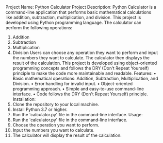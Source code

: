 Project Name: Python Calculator
Project Description:
Python Calculator is a command-line application that performs basic mathematical calculations like addition, subtraction, multiplication, and division. This project is developed using Python programming language.
The calculator can perform the following operations:
1.	Addition
2.	Subtraction
3.	Multiplication
4.	Division
Users can choose any operation they want to perform and input the numbers they want to calculate. The calculator then displays the result of the calculation.
This project is developed using object-oriented programming concepts and follows the DRY (Don't Repeat Yourself) principle to make the code more maintainable and readable.
Features:
•	Basic mathematical operations: Addition, Subtraction, Multiplication, and Division.
•	Error handling for invalid input.
•	Object-oriented programming approach.
•	Simple and easy-to-use command-line interface.
•	Code follows the DRY (Don't Repeat Yourself) principle.
Installation:
1.	Clone the repository to your local machine.
2.	Install Python 3.7 or higher.
3.	Run the 'calculator.py' file in the command-line interface.
Usage:
1.	Run the 'calculator.py' file in the command-line interface.
2.	Choose the operation you want to perform.
3.	Input the numbers you want to calculate.
4.	The calculator will display the result of the calculation.


